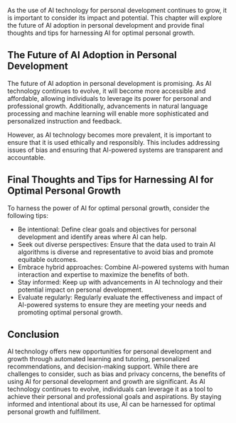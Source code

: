 

As the use of AI technology for personal development continues to grow, it is important to consider its impact and potential. This chapter will explore the future of AI adoption in personal development and provide final thoughts and tips for harnessing AI for optimal personal growth.

The Future of AI Adoption in Personal Development
-------------------------------------------------

The future of AI adoption in personal development is promising. As AI technology continues to evolve, it will become more accessible and affordable, allowing individuals to leverage its power for personal and professional growth. Additionally, advancements in natural language processing and machine learning will enable more sophisticated and personalized instruction and feedback.

However, as AI technology becomes more prevalent, it is important to ensure that it is used ethically and responsibly. This includes addressing issues of bias and ensuring that AI-powered systems are transparent and accountable.

Final Thoughts and Tips for Harnessing AI for Optimal Personal Growth
---------------------------------------------------------------------

To harness the power of AI for optimal personal growth, consider the following tips:

* Be intentional: Define clear goals and objectives for personal development and identify areas where AI can help.
* Seek out diverse perspectives: Ensure that the data used to train AI algorithms is diverse and representative to avoid bias and promote equitable outcomes.
* Embrace hybrid approaches: Combine AI-powered systems with human interaction and expertise to maximize the benefits of both.
* Stay informed: Keep up with advancements in AI technology and their potential impact on personal development.
* Evaluate regularly: Regularly evaluate the effectiveness and impact of AI-powered systems to ensure they are meeting your needs and promoting optimal personal growth.

Conclusion
----------

AI technology offers new opportunities for personal development and growth through automated learning and tutoring, personalized recommendations, and decision-making support. While there are challenges to consider, such as bias and privacy concerns, the benefits of using AI for personal development and growth are significant. As AI technology continues to evolve, individuals can leverage it as a tool to achieve their personal and professional goals and aspirations. By staying informed and intentional about its use, AI can be harnessed for optimal personal growth and fulfillment.
